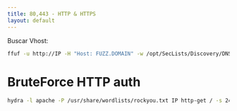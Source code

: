 ```yaml
---
title: 80,443 - HTTP & HTTPS
layout: default
---
```


Buscar Vhost:

```bash
ffuf -u http://IP -H "Host: FUZZ.DOMAIN" -w /opt/SecLists/Discovery/DNS/subdomains-top1million-20000.txt -mc all -ac
```

# BruteForce HTTP auth

```bash
hydra -l apache -P /usr/share/wordlists/rockyou.txt IP http-get / -s 242 -t 64
```
